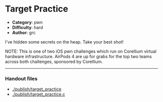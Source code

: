 Target Practice
======================

- **Category**: pwn
- **Difficulty**: hard
- **Author**: grc

I've hidden some secrets on the heap. Take your best shot!

NOTE: This is one of two iOS pwn challenges which run on Corellium virtual hardware infrastructure.
AirPods 4 are up for grabs for the top two teams across both challenges, sponsored by Corellium.

---

### Handout files

- [./publish/target_practice](./publish/target_practice)
- [./publish/target_practice.c](./publish/target_practice.c)
